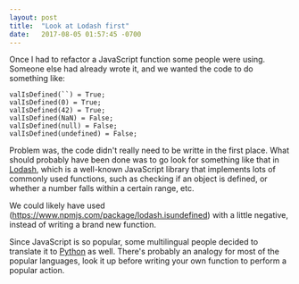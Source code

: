 ```yaml
---
layout: post
title:  "Look at Lodash first"
date:   2017-08-05 01:57:45 -0700
---
```


Once I had to refactor a JavaScript function
some people were using.
Someone else had already wrote it,
and we wanted the code to do something like:

```
valIsDefined(``) = True;
valIsDefined(0) = True;
valIsDefined(42) = True;
valIsDefined(NaN) = False;
valIsDefined(null) = False;
valIsDefined(undefined) = False;
```

Problem was, the code didn't really need to be writte in the first place.
What should probably have been done was to go look for something like that in 
[Lodash](https://lodash.com/),
which is a well-known JavaScript library that implements
lots of commonly used functions,
such as checking if an object is defined,
or whether a number falls within a certain range, etc.

We could likely have used (https://www.npmjs.com/package/lodash.isundefined)
with a little negative,
instead of writing a brand new function.

Since JavaScript is so popular,
some multilingual people decided to translate it to 
[Python](https://github.com/dgilland/pydash) as well.
There's probably an analogy for most of the popular languages,
look it up before writing your own function to perform a popular action.


